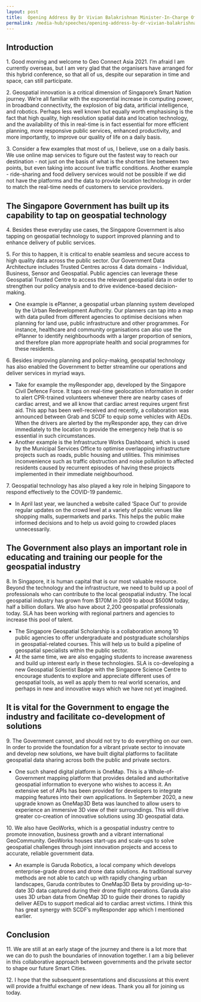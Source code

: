 ```yaml
---
layout: post
title:  Opening Address By Dr Vivian Balakrishnan Minister-In-Charge Of The Smart Nation Initiative At Geo Connect Asia 2021
permalink: /media-hub/speeches/opening-address-by-dr-vivian-balakrishnan-minister-in-charge-of-the-smart-nation-initiative-at-geo-connect-asia-2021
---
```


## Introduction

1\. Good morning and welcome to Geo Connect Asia 2021. I’m afraid I am currently overseas, but I am very glad that the organisers have arranged for this hybrid conference, so that all of us, despite our separation in time and space, can still participate.

2\. Geospatial innovation is a critical dimension of Singapore’s Smart Nation journey. We’re all familiar with the exponential increase in computing power, in broadband connectivity, the explosion of big data, artificial intelligence, and robotics. Perhaps less well known but equally worth emphasising is the fact that high quality, high resolution spatial data and location technology, and the availability of this in real-time is in fact essential for more efficient planning, more responsive public services, enhanced productivity, and more importantly, to improve our quality of life on a daily basis.

3\. Consider a few examples that most of us, I believe, use on a daily basis. We use online map services to figure out the fastest way to reach our destination - not just on the basis of what is the shortest line between two points, but even taking into account live traffic conditions. Another example - ride-sharing and food delivery services would not be possible if we did not have the platforms and the data to provide location technology in order to match the real-time needs of customers to service providers.

## The Singapore Government has built up its capability to tap on geospatial technology

4\. Besides these everyday use cases, the Singapore Government is also tapping on geospatial technology to support improved planning and to enhance delivery of public services.

5\. For this to happen, it is critical to enable seamless and secure access to high quality data across the public sector. Our Government Data Architecture includes Trusted Centres across 4 data domains - Individual, Business, Sensor and Geospatial. Public agencies can leverage these Geospatial Trusted Centre to access the relevant geospatial data in order to strengthen our policy analysis and to drive evidence-based decision-making.
  * One example is ePlanner, a geospatial urban planning system developed by the Urban Redevelopment Authority. Our planners can tap into a map with data pulled from different agencies to optimise decisions when planning for land use, public infrastructure and other programmes. For instance, healthcare and community organisations can also use the ePlanner to identify neighbourhoods with a larger proportion of seniors, and therefore plan more appropriate health and social programmes for these residents.

6\. Besides improving planning and policy-making, geospatial technology has also enabled the Government to better streamline our operations and deliver services in myriad ways.
  * Take for example the myResponder app, developed by the Singapore Civil Defence Force. It taps on real-time geolocation information in order to alert CPR-trained volunteers whenever there are nearby cases of cardiac arrest, and we all know that cardiac arrest requires urgent first aid. This app has been well-received and recently, a collaboration was announced between Grab and SCDF to equip some vehicles with AEDs. When the drivers are alerted by the myResponder app, they can drive immediately to the location to provide the emergency help that is so essential in such circumstances.
  * Another example is the Infrastructure Works Dashboard, which is used by the Municipal Services Office to optimise overlapping infrastructure projects such as roads, public housing and utilities. This minimises inconvenience such as traffic obstruction and noise pollution to affected residents caused by recurrent episodes of having these projects implemented in their immediate neighbourhood.

7\. Geospatial technology has also played a key role in helping Singapore to respond effectively to the COVID-19 pandemic.
  * In April last year, we launched a website called ‘Space Out’ to provide regular updates on the crowd level at a variety of public venues like shopping malls, supermarkets and parks. This helps the public make informed decisions and to help us avoid going to crowded places unnecessarily.

## The Government also plays an important role in educating and training our people for the geospatial industry

8\. In Singapore, it is human capital that is our most valuable resource. Beyond the technology and the infrastructure, we need to build up a pool of professionals who can contribute to the local geospatial industry. The local geospatial industry has grown from $170M in 2009 to about $500M today, half a billion dollars. We also have about 2,200 geospatial professionals today. SLA has been working with regional partners and agencies to increase this pool of talent.
  * The Singapore Geospatial Scholarship is a collaboration among 10 public agencies to offer undergraduate and postgraduate scholarships in geospatial-related courses. This will help us to build a pipeline of geospatial specialists within the public sector.
  * At the same time, we are also engaging students to increase awareness and build up interest early in these technologies. SLA is co-developing a new Geospatial Scientist Badge with the Singapore Science Centre to encourage students to explore and appreciate different uses of geospatial tools, as well as apply them to real world scenarios, and perhaps in new and innovative ways which we have not yet imagined.
 
## It is vital for the Government to engage the industry and facilitate co-development of solutions

9\. The Government cannot, and should not try to do everything on our own. In order to provide the foundation for a vibrant private sector to innovate and develop new solutions, we have built digital platforms to facilitate geospatial data sharing across both the public and private sectors.
  * One such shared digital platform is OneMap. This is a Whole-of-Government mapping platform that provides detailed and authoritative geospatial information to everyone who wishes to access it. An extensive set of APIs has been provided for developers to integrate mapping features into their own applications. In September 2020, a new upgrade known as OneMap3D Beta was launched to allow users to experience an immersive 3D view of their surroundings. This will drive greater co-creation of innovative solutions using 3D geospatial data.

10\. We also have GeoWorks, which is a geospatial industry centre to promote innovation, business growth and a vibrant international GeoCommunity. GeoWorks houses start-ups and scale-ups to solve geospatial challenges through joint innovation projects and access to accurate, reliable government data.  
  * An example is Garuda Robotics, a local company which develops enterprise-grade drones and drone data solutions. As traditional survey methods are not able to catch up with rapidly changing urban landscapes, Garuda contributes to OneMap3D Beta by providing up-to-date 3D data captured during their drone flight operations. Garuda also uses 3D urban data from OneMap 3D to guide their drones to rapidly deliver AEDs to support medical aid to cardiac arrest victims. I think this has great synergy with SCDF’s myResponder app which I mentioned earlier.

## Conclusion

11\. We are still at an early stage of the journey and there is a lot more that we can do to push the boundaries of innovation together. I am a big believer in this collaborative approach between governments and the private sector to shape our future Smart Cities.

12\. I hope that the subsequent presentations and discussions at this event will provide a fruitful exchange of new ideas. Thank you all for joining us today.
